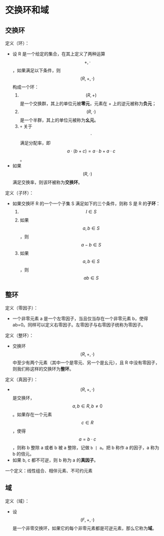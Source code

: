 # 交换环和域

## 交换环

定义（环）：

- 设 R 是一个给定的集合，在其上定义了两种运算 $$+, \cdot$$，如果满足以下条件，则 $$(R, +, \cdot)$$ 构成一个环：
  1. $$(R, +)$$ 是一个交换群，其上的单位元被**零元**，元素在 + 上的逆元被称为**负元**；
  2. $$(R, \cdot)$$ 是一个半群，其上的单位元被称为**幺元**。
  3. `+` 关于 $$\cdot$$ 满足分配率，即 $$a \cdot (b + c) = a \cdot b + a \cdot c$$。
- 如果 $$(R, \cdot)$$ 满足交换率，则该环被称为**交换环**。

定义（子环）：

- 如果交换环 R 的一个一个子集 S 满足如下的三个条件，则称 S 是 R 的**子环**：
  1. $$I \in S$$
  2. 如果 $$a, b \in S$$，则 $$a - b \in S$$
  3. 如果 $$a, b \in S$$，则 $$ab \in S$$

## 整环

定义（零因子）：

- 一个非零元素 a 是一个左零因子，当且仅当存在一个非零元素 b，使得 ab=0。同样可以定义右零因子。左零因子与右零因子统称为零因子。

定义（整环）：

- 交换环 $$(R, +, \cdot)$$ 中至少有两个元素（其中一个是零元、另一个是幺元），且 R 中没有零因子，则我们称这样的交换环为**整环**。

定义（真因子）：

- $$(R, +, \cdot)$$ 是交换环，$$a, b \in R, b \not= 0$$。如果存在一个元素 $$c \in R$$，使得 $$a = b \cdot c$$，则称 b 整除 a 或者 b 被 a 整除，记做 `b | a`。把 b 称作 a 的因子，a 称为 b 的倍元。
- 如果 b, c 都不可逆，则 b 称为 a 的**真因子**。

一个定义：线性组合、相伴元素、不可约元素

## 域

定义（域）：

- 设 $$(F, +, \cdot)$$ 是一个非零交换环，如果它的每个非零元素都是可逆元素，那么它称为**域**。
